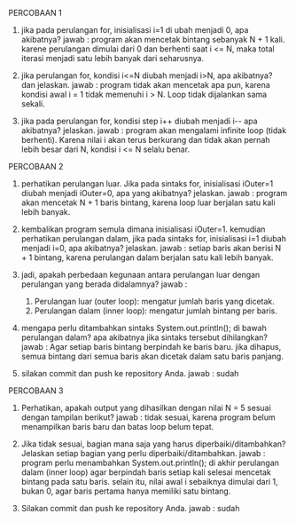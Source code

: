 PERCOBAAN 1
1. jika pada perulangan for, inisialisasi i=1 di ubah menjadi 0, apa akibatnya?
    jawab : program akan mencetak bintang sebanyak N + 1 kali.
           karene perulangan dimulai dari 0 dan  berhenti saat i <= N, maka total iterasi menjadi satu lebih banyak dari seharusnya.

2. jika perulangan for, kondisi i<=N diubah menjadi i>N, apa akibatnya? dan jelaskan.
    jawab : program tidak akan mencetak apa pun, karena kondisi awal i = 1 tidak memenuhi i > N. Loop tidak dijalankan sama sekali.

3. jika pada perulangan for, kondisi step i++ diubah menjadi i-- apa akibatnya? jelaskan.
    jawab : program akan mengalami infinite loop (tidak berhenti).
    Karena nilai i akan terus berkurang dan tidak akan pernah lebih besar dari N, kondisi i <= N selalu benar.


PERCOBAAN 2
1. perhatikan perulangan luar. Jika pada sintaks for, inisialisasi iOuter=1 diubah menjadi iOuter=0, apa yang akibatnya? jelaskan.
    jawab : program akan mencetak N + 1 baris bintang, karena loop luar berjalan satu kali lebih banyak.

2. kembalikan program semula dimana inisialisasi iOuter=1. kemudian perhatikan perulangan dalam, jika pada sintaks for, inisialisasi i=1 diubah        
   menjadi i=0, apa akibatnya? jelaskan.
    jawab : setiap baris akan berisi N + 1 bintang, karena perulangan dalam berjalan satu kali lebih banyak.

3. jadi, apakah perbedaan kegunaan antara perulangan luar dengan perulangan yang berada didalamnya?
    jawab : 
    1. Perulangan luar (outer loop): mengatur jumlah baris yang dicetak.
    2. Perulangan dalam (inner loop): mengatur jumlah bintang per baris.

4. mengapa perlu ditambahkan sintaks System.out.println(); di bawah perulangan dalam? apa akibatnya jika sintaks tersebut dihilangkan?
    jawab : Agar setiap baris bintang berpindah ke baris baru. jika dihapus, semua bintang dari semua baris akan dicetak dalam satu baris panjang.

5. silakan commit dan push ke repository Anda.
    jawab : sudah


PERCOBAAN 3
1. Perhatikan, apakah output yang dihasilkan dengan nilai N = 5 sesuai dengan tampilan berikut?
    jawab : tidak sesuai, karena program belum menampilkan baris baru dan batas loop belum tepat.

2. Jika tidak sesuai, bagian mana saja yang harus diperbaiki/ditambahkan? Jelaskan setiap bagian yang perlu diperbaiki/ditambahkan.
    jawab : program perlu menambahkan System.out.println(); di akhir perulangan dalam (inner loop) agar berpindah baris setiap kali selesai mencetak  
            bintang pada satu baris.
            selain itu, nilai awal i sebaiknya dimulai dari 1, bukan 0, agar baris pertama hanya memiliki satu bintang.
3. Silakan commit dan push ke repository Anda.
    jawab : sudah
 